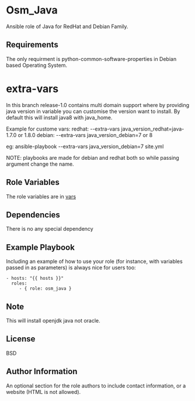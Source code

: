Osm_Java
=========

Ansible role of Java for RedHat and Debian Family.

Requirements
------------
The only requirment is python-common-software-properties in Debian based Operating System.

extra-vars
==========

In this branch release-1.0 contains multi domain support where by providing java version in variable you can customise the version want to install. By default this will install java8 with java_home. 

Example for custome vars:
redhat: 
--extra-vars java_version_redhat=java-1.7.0 or 1.8.0
debian:
--extra-vars java_version_debian=7 or 8

eg: ansible-playbook --extra-vars java_version_debian=7 site.yml

NOTE: playbooks are made for debian and redhat both so while passing argument change the name.


Role Variables
--------------
The role variables are in [vars](https://github.com/opstree-ansible/osm_java/blob/release-2.0/vars/main.yml)

Dependencies
------------

There is no any special dependency

Example Playbook
----------------

Including an example of how to use your role (for instance, with variables passed in as parameters) is always nice for users too:

    - hosts: "{{ hosts }}"
      roles:
         - { role: osm_java }

Note
--------

This will install openjdk java not oracle.

License
-------

BSD

Author Information
------------------

An optional section for the role authors to include contact information, or a website (HTML is not allowed).
